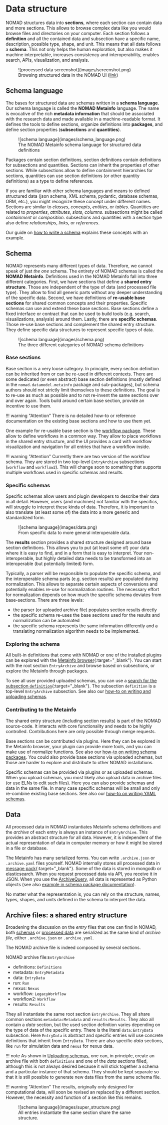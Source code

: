 # Data structure

NOMAD structures data into **sections**, where each section can contain data and more sections.
This allows to browse complex data like you would browse files and directories on your computer.
Each section follows a **definition** and all the contained data and subsection have a
specific name, description, possible type, shape, and unit. This means that all data follows a **schema**.
This not only helps the human exploration, but also makes it machine interpretable,
increases consistency and interoperability, enables search, APIs, visualization, and
analysis.

<figure markdown>
  ![processed data screenshot](images/screenshot.png)
  <figcaption>Browsing structured data in the NOMAD UI (<a href="https://nomad-lab.eu/prod/v1/gui/search/entries/entry/id/zQJMKax7xk384h_rx7VW_-6bRIgi/data/run/0/system/0/atoms/positions">link</a>)</figcaption>
</figure>

## Schema language

The bases for structured data are schemas written in a **schema language**. Our
schema language is called the **NOMAD Metainfo** language. The name is evocative of the rich **metadata information** that should be associated with the research data and made available in a machine-readable format.
It defines the tools to define sections, organize definitions into **packages**, and define
section properties (**subsections** and **quantities**).

<figure markdown>
  ![schema language](images/schema_language.png)
  <figcaption>The NOMAD Metainfo schema language for structured data definitions</figcaption>
</figure>

Packages contain section definitions, section definitions contain definitions for
subsections and quantities. Sections can inherit the properties of other sections. While
subsections allow to define containment hierarchies for sections, quantities can
use section definitions (or other quantity definitions) as a type to define references.

If you are familiar with other schema languages and means to defined structured data
(json schema, XML schema, pydantic, database schemas, ORM, etc.), you might recognize
these concept under different names. Sections are similar to *classes*, *concepts*, *entities*, or  *tables*.
Quantities are related to *properties*, *attributes*, *slots*, *columns*.
subsections might be called *containment* or *composition*. subsections and quantities
with a section type also define *relationships*, *links*, or *references*.

Our guide on [how to write a schema](../howto/customization/basics.md) explains these concepts with an example.

## Schema

NOMAD represents many different types of data. Therefore, we cannot speak of just *the one*
schema. The entirety of NOMAD schemas is called the **NOMAD Metainfo**.
Definitions used in the NOMAD Metainfo fall into three different categories. First,
we have sections that define a **shared entry structure**. Those are independent of the
type of data (and processed file type). They allow to find all generic parts without
any deeper understanding of the specific data. Second, we have definitions of
**re-usable base sections** for shared common concepts and their properties.
Specific schemas can use and extend these base sections. Base sections define a fixed
interface or contract that can be used to build tools (e.g. search, visualizations, analysis)
around them. Lastly, there are **specific schemas**. Those re-use base sections and
complement the shared entry structure. They define specific data structures to represent
specific types of data.

<figure markdown>
  ![schema language](images/schema.png)
  <figcaption>
    The three different categories of NOMAD schema definitions
  </figcaption>
</figure>

### Base sections

Base section is a very loose category. In principle, every section definition can be
inherited from or can be re-used in different contexts. There are some dedicated (or even abstract)
base section definitions (mostly defined in the `nomad.datamodel.metainfo` package and sub-packages),
but schema authors should not strictly limit themselves to these definitions.
The goal is to re-use as much as possible and to not re-invent the same sections over
and over again. Tools build around certain base section, provide an incentive to
use them.

!!! warning "Attention"
    There is no detailed how-to or reference documentation on the existing base sections
    and how to use them yet.

One example for re-usable base section is the [workflow package](../howto/customization/workflows.md).
These allow to define workflows in a common way. They allow to place workflows in
the shared entry structure, and the UI provides a card with workflow visualization and
navigation for all entries that have a workflow inside.

!!! warning "Attention"
    Currently there are two version of the workflow schema. They are stored in two
    top-level `EntryArchive` subsections (`workflow` and `workflow2`). This
    will change soon to something that supports multiple workflows used in
    specific schemas and results.

### Specific schemas

Specific schemas allow users and plugin developers to describe their data in all detail.
However, users (and machines) not familiar with the specifics, will struggle to interpret
these kinda of data. Therefore, it is important to also translate (at least some of) the data
into a more generic and standardized form.

<figure markdown>
  ![schema language](images/data.png)
  <figcaption>
    From specific data to more general interoperable data.
  </figcaption>
</figure>

The **results** section provides a shared structure designed around base section definitions.
This allows you to put (at least some of) your data where it is easy to find, and in a
form that is easy to interpret. Your non-interoperable, but highly
detailed data needs to be transformed into an interoperable (but potentially limited) form.

Typically, a parser will be responsible to populate the specific schema, and the
interoperable schema parts (e.g. section results) are populated during normalization.
This allows to separate certain aspects of conversions and potentially enables re-use
for normalization routines. The necessary effort for normalization depends on how much
the specific schema deviates from base-sections. There are three levels:

- the parser (or uploaded archive file) populates section results directly
- the specific schema re-uses the base sections used for the results and normalization
can be automated
- the specific schema represents the same information differently and a translating
normalization algorithm needs to be implemented.

### Exploring the schema

All built-in definitions that come with NOMAD or one of the installed plugins can
be explored with the [Metainfo browser](https://nomad-lab.eu/prod/v1/gui/analyze/metainfo/nomad.datamodel.datamodel.EntryArchive){:target="_blank"}. You can start with the root section `EntryArchive`
and browse based on subsections, or explore the Metainfo through packages.

To see all user provided uploaded schemas, you can use a [search for the subsection `definition`](https://nomad-lab.eu/prod/v1/gui/search/entries?quantities=definitions){:target="_blank"}.
The subsection `definition` is a top-level `EntryArchive` subsection. See also our
[how-to on writing and uploading schemas](../howto/customization/basics.md#uploading-schema-packages).

### Contributing to the Metainfo

The shared entry structure (including section results) is part of the NOMAD source-code.
It interacts with core functionality and needs to be highly controlled.
Contributions here are only possible through merge requests.

Base sections can be contributed via plugins. Here they can be explored in the Metainfo
browser, your plugin can provide more tools, and you can make use of normalize functions.
See also our [how-to on writing schema packages](../howto/plugins/schema_packages.md). You could
also provide base sections via uploaded schemas, but those are harder to explore and
distribute to other NOMAD installations.

Specific schemas can be provided via plugins or as uploaded schemas. When you upload
schemas, you most likely also upload data in archive files (or use ELNs to edit such files).
Here you can also provide schemas and data in the same file. In many case
specific schemas will be small and only re-combine existing base sections.
See also our
[how-to on writing YAML schemas](../howto/customization/basics.md).

## Data

All processed data in NOMAD instantiates Metainfo schema definitions and the *archive* of
each entry is always an instance of `EntryArchive`. This provides an abstract structure
for all data. However, it is independent of the actual representation of data in computer memory
or how it might be stored in a file or database.

The Metainfo has many serialized forms. You can write `.archive.json` or `.archive.yaml`
files yourself. NOMAD internally stores all processed data in [message pack](https://msgpack.org/){:target="_blank"}. Some
of the data is stored in mongodb or elasticsearch. When you request processed data via
API, you receive it in JSON. When you use the [ArchiveQuery](../howto/programmatic/archive_query.md), all data is represented
as Python objects (see also [example in schema package documentation](../howto/plugins/schema_packages.md#schemapackage-class)).

No matter what the representation is, you can rely on the structure, names, types, shapes, and units
defined in the schema to interpret the data.

## Archive files: a shared entry structure

Broadening the discussion on the *entry* files that one can find in NOMAD, both [schemas](#schema) or [processed data](#data) are serialized as the same kind of *archive file*, either `.archive.json` or `.archive.yaml`.

The NOMAD archive file is indeed composed by several sections.

NOMAD archive file:`EntryArchive`

* definitions: `Definitions`
* metadata: `EntryMetadata`
* data: `EntryData`
* run: `Run`
* nexus: `Nexus`
* workflow: `LegacyWorkflow`
* workflow2: `Workflow`
* results: `Results`

They all instantiate the same root section `EntryArchive`. They all share common sections `metadata:Metadata`
and `results:Results`. They also all contain a *data* section, but the used section
definition varies depending on the type of data of the specific entry. There is the
literal `data:EntryData` subsection. Here `EntryData` is abstract and specific entries
will use concrete definitions that inherit from `EntryData`. There are also specific *data*
sections, like `run` for simulation data and `nexus` for nexus data.

!!! note
    As shown in [Uploading schemas](../howto/customization/basics.md#uploading-schema-packages), one can, in principle, create an archive file with both `definitions` and one of the *data* sections filled, although this is not always desired because it will stick together a schema and a particular instance of that schema. They should be kept separate so that it is still possible to generate new data files from the same schema file.

!!! warning "Attention"
    The results, originally only designed for computational data, will soon be revised
    an replaced by a different section. However, the necessity and function of a section
    like this remains.

<figure markdown>
  ![schema language](images/super_structure.png)
  <figcaption>
    All entries instantiate the same section share the same structure.
  </figcaption>
</figure>
